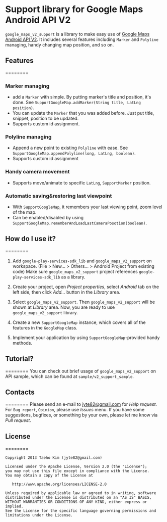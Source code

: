 
Support library for Google Maps Android API V2
===========

`google_maps_v2_support` is a library to make easy use of [Google Maps Android API V2](https://developers.google.com/maps/documentation/android/). It includes several features including `Marker` and `Polyline` managing, handy changing map position, and so on.

## Features
========
### Marker managing

* add a `Marker` with simple. By putting marker's title and position, it's done. See `SupportGoogleMap.addMarker(String title, LatLng position)`.
* You can update the `Marker` that you was added before. Just put title, snippet, position to be updated.
* Supports custom id assignment.

### Polyline managing
* Append a new point to existing `Polyline` with ease. See `SupportGoogleMap.appendPolyline(long, LatLng, boolean)`.
* Supports custom id assignment

### Handy camera movement
* Supports move/animate to specific `LatLng`, `SupportMarker` position.

### Automatic saving&restoring last viewpoint
* With `SupportGoogleMap`, it remembers your last viewing point, zoom level of the map.
* Can be enabled/disabled by using `SupportGoogleMap.rememberAndLoadLastCameraPosotion(boolean)`.

## How do I use it?
========

1. Add `google-play-services-sdk_lib` and `google_maps_v2_support` on workspace. (File > New... > Others... > Android Project from existing code) Make sure `google_maps_v2_support` project references `google-play-services-sdk_lib` as a library.

2. Create your project, open *Project properties*, select *Android* tab on the left side, then click *Add...* button in the *Library* area.

3. Select `google_maps_v2_support`. Then `google_maps_v2_support` will be shown at *Library* area. Now, you are ready to use `google_maps_v2_support` library.

4. Create a new `SupportGoogleMap` instance, which covers all of the features in the `GoogleMap` class.

5. Implement your application by using `SupportGoogleMap`-provided handy methods.

## Tutorial?
========
You can check out brief usage of `google_maps_v2_support` on API sample, which can be found at `sample/v2_support_sample`.

## Contacts
========
Please send an e-mail to [jyte82@gmail.com](mailto:jyte82@gmail.com) for *Help request*.  
For `Bug report`, `Opinion`, please use *Issues* menu. If you have some suggestions, bugfixes, or something by your own, please let me know via *Pull request*.

## License
========

    Copyright 2013 Taeho Kim (jyte82@gmail.com)

    Licensed under the Apache License, Version 2.0 (the "License");
    you may not use this file except in compliance with the License.
    You may obtain a copy of the License at

       http://www.apache.org/licenses/LICENSE-2.0

    Unless required by applicable law or agreed to in writing, software
    distributed under the License is distributed on an "AS IS" BASIS,
    WITHOUT WARRANTIES OR CONDITIONS OF ANY KIND, either express or implied.
    See the License for the specific language governing permissions and
    limitations under the License.
